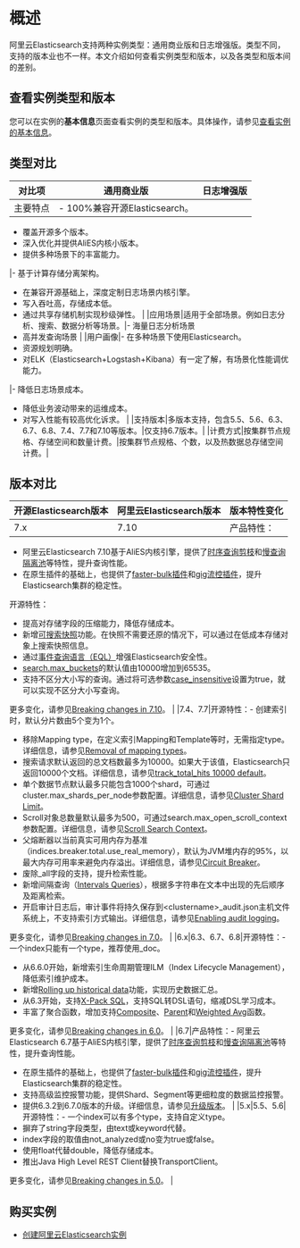 # 概述

阿里云Elasticsearch支持两种实例类型：通用商业版和日志增强版。类型不同，支持的版本业也不一样。本文介绍如何查看实例类型和版本，以及各类型和版本间的差别。

## 查看实例类型和版本

您可以在实例的**基本信息**页面查看实例的类型和版本。具体操作，请参见[查看实例的基本信息](/intl.zh-CN/Elasticsearch/管理实例/查看实例的基本信息.md)。

## 类型对比

|对比项|通用商业版|日志增强版|
|---|-----|-----|
|主要特点|-   100%兼容开源Elasticsearch。
-   覆盖开源多个版本。
-   深入优化并提供AliES内核小版本。
-   提供多种场景下的丰富能力。

|-   基于计算存储分离架构。
-   在兼容开源基础上，深度定制日志场景内核引擎。
-   写入吞吐高，存储成本低。
-   通过共享存储机制实现秒级弹性。 |
|应用场景|适用于全部场景。例如日志分析、搜索、数据分析等场景。|-   海量日志分析场景
-   高并发查询场景 |
|用户画像|-   在多种场景下使用Elasticsearch。
-   资源规划明确。
-   对ELK（Elasticsearch+Logstash+Kibana）有一定了解，有场景化性能调优能力。

|-   降低日志场景成本。
-   降低业务波动带来的运维成本。
-   对写入性能有较高优化诉求。 |
|支持版本|多版本支持，包含5.5、5.6、6.3、6.7、6.8、7.4、7.7和7.10等版本。|仅支持6.7版本。|
|计费方式|按集群节点规格、存储空间和数量计费。|按集群节点规格、个数，以及热数据总存储空间计费。|

## 版本对比

|开源Elasticsearch版本|阿里云Elasticsearch版本|版本特性变化|
|-----------------|------------------|------|
|7.x|7.10|产品特性：

-   阿里云Elasticsearch 7.10基于AliES内核引擎，提供了[时序查询剪枝](/intl.zh-CN/AliES内核/使用时序查询剪枝功能.md)和[慢查询隔离池](/intl.zh-CN/AliES内核/使用慢查询隔离池.md)等特性，提升查询性能。
-   在原生插件的基础上，也提供了[faster-bulk插件](/intl.zh-CN/Elasticsearch/插件配置/系统默认插件/使用bulk聚合插件（faster-bulk）.md)和[gig流控插件](/intl.zh-CN/Elasticsearch/插件配置/系统默认插件/使用gig流控插件.md)，提升Elasticsearch集群的稳定性。

开源特性：

-   提高对存储字段的压缩能力，降低存储成本。
-   新增[可搜索快照](https://www.elastic.co/guide/en/elasticsearch/reference/7.10/searchable-snapshots-api-mount-snapshot.html)功能。在快照不需要还原的情况下，可以通过在低成本存储对象上搜索快照信息。
-   通过[事件查询语言（EQL）](https://www.elastic.co/guide/en/elasticsearch/reference/7.10/eql.html)增强Elasticsearch安全性。
-   [search.max\_buckets](https://www.elastic.co/guide/en/elasticsearch/reference/7.10/search-settings.html#search-settings-max-buckets)的默认值由10000增加到65535。
-   支持不区分大小写的查询。通过将可选参数[case\_insensitive](https://www.elastic.co/guide/en/elasticsearch/reference/7.10/query-dsl-regexp-query.html)设置为true，就可以实现不区分大小写查询。

更多变化，请参见[Breaking changes in 7.10](https://www.elastic.co/guide/en/elasticsearch/reference/7.10/migrating-7.10.html#breaking-changes-7.10)。 |
|7.4、7.7|开源特性：-   创建索引时，默认分片数由5个变为1个。
-   移除Mapping type，在定义索引Mapping和Template等时，无需指定type。详细信息，请参见[Removal of mapping types](https://www.elastic.co/guide/en/elasticsearch/reference/7.4/removal-of-types.html#_what_are_mapping_types)。
-   搜索请求默认返回的总文档数最多为10000。如果大于该值，Elasticsearch只返回10000个文档。详细信息，请参见[track\_total\_hits 10000 default](https://www.elastic.co/guide/en/elasticsearch/reference/current/breaking-changes-7.0.html#track-total-hits-10000-default)。
-   单个数据节点默认最多只能包含1000个shard，可通过cluster.max\_shards\_per\_node参数配置。详细信息，请参见[Cluster Shard Limit](https://www.elastic.co/guide/en/elasticsearch/reference/7.4/misc-cluster.html#cluster-shard-limit)。
-   Scroll对象总数量默认最多为500，可通过search.max\_open\_scroll\_context参数配置。详细信息，请参见[Scroll Search Context](https://www.elastic.co/guide/en/elasticsearch/reference/7.4/search-request-body.html#scroll-search-context)。
-   父熔断器以当前真实可用内存为基准（indices.breaker.total.use\_real\_memory），默认为JVM堆内存的95%，以最大内存可用率来避免内存溢出。详细信息，请参见[Circuit Breaker](https://www.elastic.co/guide/en/elasticsearch/reference/7.4/circuit-breaker.html#parent-circuit-breaker)。
-   废除\_all字段的支持，提升检索性能。
-   新增间隔查询（[Intervals Queries](https://www.elastic.co/guide/en/elasticsearch/reference/7.4/query-dsl-intervals-query.html)），根据多字符串在文本中出现的先后顺序及距离检索。
-   开启审计日志后，审计事件将持久保存到<clustername\>\_audit.json主机文件系统上，不支持索引方式输出。详细信息，请参见[Enabling audit logging](https://www.elastic.co/guide/en/elasticsearch/reference/7.4/enable-audit-logging.html)。

更多变化，请参见[Breaking changes in 7.0](https://www.elastic.co/guide/en/elasticsearch/reference/7.4/breaking-changes-7.0.html#breaking_70_indices_changes)。 |
|6.x|6.3、6.7、6.8|开源特性：-   一个index只能有一个type，推荐使用\_doc。
-   从6.6.0开始，新增索引生命周期管理ILM（Index Lifecycle Management），降低索引维护成本。
-   新增[Rolling up historical data](https://www.elastic.co/guide/en/elasticsearch/reference/6.3/rollup-overview.html)功能，实现历史数据汇总。
-   从6.3开始，支持[X-Pack SQL](https://www.elastic.co/guide/en/elasticsearch/reference/6.8/sql-overview.html)，支持SQL转DSL语句，缩减DSL学习成本。
-   丰富了聚合函数，增加支持[Composite](https://www.elastic.co/guide/en/elasticsearch/reference/6.8/search-aggregations-bucket-composite-aggregation.html)、[Parent](https://www.elastic.co/guide/en/elasticsearch/reference/6.8/search-aggregations-bucket-parent-aggregation.html)和[Weighted Avg](https://www.elastic.co/guide/en/elasticsearch/reference/6.8/search-aggregations-metrics-weight-avg-aggregation.html)函数。

更多变化，请参见[Breaking changes in 6.0](https://www.elastic.co/guide/en/elasticsearch/reference/6.8/breaking-changes-6.0.html)。 |
|6.7|产品特性：-   阿里云Elasticsearch 6.7基于AliES内核引擎，提供了[时序查询剪枝](/intl.zh-CN/AliES内核/使用时序查询剪枝功能.md)和[慢查询隔离池](/intl.zh-CN/AliES内核/使用慢查询隔离池.md)等特性，提升查询性能。
-   在原生插件的基础上，也提供了[faster-bulk插件](/intl.zh-CN/Elasticsearch/插件配置/系统默认插件/使用bulk聚合插件（faster-bulk）.md)和[gig流控插件](/intl.zh-CN/Elasticsearch/插件配置/系统默认插件/使用gig流控插件.md)，提升Elasticsearch集群的稳定性。
-   支持高级监控报警功能，提供Shard、Segment等更细粒度的数据监控报警。
-   提供6.3.2到6.7.0版本的升级。详细信息，请参见[升级版本](/intl.zh-CN/Elasticsearch/版本升级/升级版本.md)。 |
|5.x|5.5、5.6|开源特性：-   一个index可以有多个type，支持自定义type。
-   摒弃了string字段类型，由text或keyword代替。
-   index字段的取值由not\_analyzed或no变为true或false。
-   使用float代替double，降低存储成本。
-   推出Java High Level REST Client替换TransportClient。

更多变化，请参见[Breaking changes in 5.0](https://www.elastic.co/guide/en/elasticsearch/reference/5.6/breaking-changes-5.0.html)。 |

## 购买实例

-   [创建阿里云Elasticsearch实例](/intl.zh-CN/Elasticsearch/管理实例/创建阿里云Elasticsearch实例.md)

